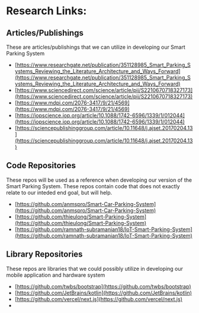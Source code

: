 # Research Links:
## Articles/Publishings
These are articles/publishings that we can utilize in developing our Smart Parking System
- [https://www.researchgate.net/publication/351128985_Smart_Parking_Systems_Reviewing_the_Literature_Architecture_and_Ways_Forward](https://www.researchgate.net/publication/351128985_Smart_Parking_Systems_Reviewing_the_Literature_Architecture_and_Ways_Forward)
- [https://www.sciencedirect.com/science/article/pii/S2210670718327173](https://www.sciencedirect.com/science/article/pii/S2210670718327173)
- [https://www.mdpi.com/2076-3417/9/21/4569](https://www.mdpi.com/2076-3417/9/21/4569)
- [https://iopscience.iop.org/article/10.1088/1742-6596/1339/1/012044](https://iopscience.iop.org/article/10.1088/1742-6596/1339/1/012044)
- [https://sciencepublishinggroup.com/article/10.11648/j.ajset.20170204.13](https://sciencepublishinggroup.com/article/10.11648/j.ajset.20170204.13)

## Code Repositories
These repos will be used as a reference when developing our version of the Smart Parking System. These repos contain code that does not exactly relate to our inteded end goal, but will help.
- [https://github.com/anmspro/Smart-Car-Parking-System](https://github.com/anmspro/Smart-Car-Parking-System)
- [https://github.com/thieulong/Smart-Parking-System](https://github.com/thieulong/Smart-Parking-System)
- [https://github.com/ramnath-subramanian18/IoT-Smart-Parking-System](https://github.com/ramnath-subramanian18/IoT-Smart-Parking-System)
  
## Library Repositories
These repos are libraries that we could possibly utilize in developing our mobile application and hardware system
- [https://github.com/twbs/bootstrap](https://github.com/twbs/bootstrap)
- [https://github.com/JetBrains/kotlin](https://github.com/JetBrains/kotlin)
- [https://github.com/vercel/next.js](https://github.com/vercel/next.js)
- 

